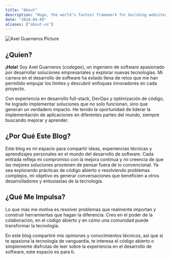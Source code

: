 ```yaml
---
title: "About"
description: "Hugo, the world’s fastest framework for building websites"
date: "2024-04-09"
aliases: ["about-us"]
---
```


![Axel Guarneros Picture](/images/axel-guarneros.jpg)

## ¿Quien?

**¡Hola!** Soy Axel Guarneros (_codegax_), un ingeniero de software apasionado por desarrollar soluciones empresariales y explorar nuevas tecnologías. Mi carrera en el desarrollo de software ha estado llena de retos que me han permitido empujar los límites y descubrir enfoques innovadores en cada proyecto.

Con experiencia en desarrollo full-stack, DevOps y optimización de código, he logrado implementar soluciones que no solo funcionan, sino que generan un verdadero impacto. He tenido la oportunidad de liderar la implementación de aplicaciones en diferentes partes del mundo, siempre buscando mejorar y aprender.

## ¿Por Qué Este Blog?

Este blog es mi espacio para compartir ideas, experiencias técnicas y aprendizajes personales en el mundo del desarrollo de software. Cada entrada refleja mi compromiso con la mejora continua y mi creencia de que las mejores soluciones provienen de pensar fuera de lo convencional. Ya sea explorando prácticas de código abierto o resolviendo problemas complejos, mi objetivo es generar conversaciones que beneficien a otros desarrolladores y entusiastas de la tecnología.

## ¿Qué Me Impulsa?

Lo que más me motiva es resolver problemas que realmente importan y construir herramientas que hagan la diferencia. Creo en el poder de la colaboración, en el código abierto y en cómo una comunidad puede transformar la tecnología.

En este blog compartiré mis opiniones y conocimientos técnicos, así que si te apasiona la tecnología de vanguardia, te interesa el código abierto o simplemente disfrutas de leer sobre la experiencia en el desarrollo de software, este espacio es para ti.
